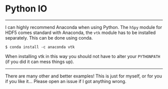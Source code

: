 # Python IO
---

I can highly recommend Anaconda when using Python. The `h5py` module for HDF5 comes standard with Anaconda, the `vtk` module has to be installed separately. This can be done using conda.
```
$ conda install -c anaconda vtk
```
When installing vtk in this way you should not have to alter your `PYTHONPATH` (if you did it can mess things up).

---

There are many other and better examples! This is just for myself, or for you if you like it...
Please open an issue if I got anything wrong.

